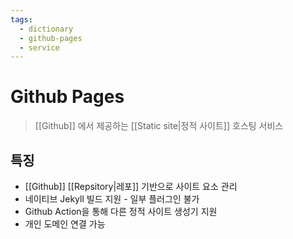 ```yaml
---
tags:
  - dictionary
  - github-pages
  - service
---
```

# Github Pages
> [[Github]] 에서 제공하는 [[Static site|정적 사이트]] 호스팅 서비스
## 특징
+ [[Github]] [[Repsitory|레포]] 기반으로 사이트 요소 관리 
+ 네이티브 Jekyll 빌드 지원 - 일부 플러그인 불가
+ Github Action을 통해 다른 정적 사이트 생성기 지원
+ 개인 도메인 연결 가능